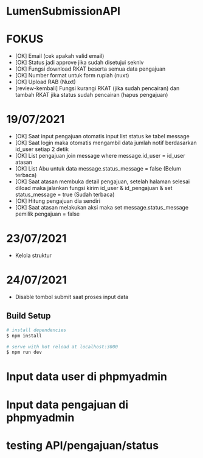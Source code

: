 # LumenSubmissionAPI
# FOKUS
- [OK] Email (cek apakah valid email)
- [OK] Status jadi approve jika sudah disetujui sekniv
- [OK] Fungsi download RKAT beserta semua data pengajuan
- [OK] Number format untuk form rupiah (nuxt)
- [OK] Upload RAB (Nuxt)
- [review-kembali] Fungsi kurangi RKAT (jika sudah pencairan) dan tambah RKAT jika status sudah pencairan (hapus pengajuan)

# 19/07/2021
- [OK] Saat input pengajuan otomatis input list status ke tabel message
- [OK] Saat login maka otomatis mengambil data jumlah notif berdasarkan id_user setiap 2 detik
- [OK] List pengajuan join message where message.id_user = id_user atasan
- [OK] List Abu untuk data message.status_message = false (Belum terbaca)
- [OK] Saat atasan membuka detail pengajuan, setelah halaman selesai diload maka jalankan fungsi kirim id_user & id_pengajuan & set status_message = true (Sudah terbaca)
- [OK] Hitung pengajuan dia sendiri
- [OK] Saat atasan melakukan aksi maka set message.status_message pemilik pengajuan = false

# 23/07/2021
- Kelola struktur

# 24/07/2021
- Disable tombol submit saat proses input data
## Build Setup

```bash
# install dependencies
$ npm install

# serve with hot reload at localhost:3000
$ npm run dev

```
# Input data user di phpmyadmin
# Input data pengajuan di phpmyadmin
# testing API/pengajuan/status

